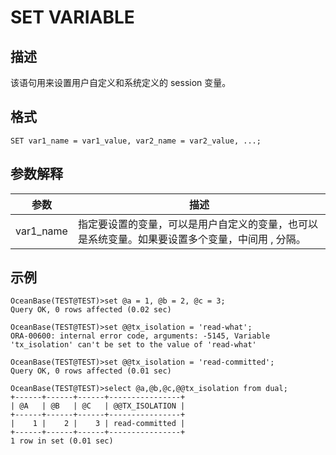 SET VARIABLE 
=================================



描述 
-----------

该语句用来设置用户自定义和系统定义的 session 变量。

格式 
-----------

    SET var1_name = var1_value, var2_name = var2_value, ...;



参数解释 
-------------



|    参数     |                        描述                         |
|-----------|---------------------------------------------------|
| var1_name | 指定要设置的变量，可以是用户自定义的变量，也可以是系统变量。如果要设置多个变量，中间用 , 分隔。 |



示例 
-----------

    OceanBase(TEST@TEST)>set @a = 1, @b = 2, @c = 3;
    Query OK, 0 rows affected (0.02 sec)
    
    OceanBase(TEST@TEST)>set @@tx_isolation = 'read-what';
    ORA-00600: internal error code, arguments: -5145, Variable 'tx_isolation' can't be set to the value of 'read-what'
    
    OceanBase(TEST@TEST)>set @@tx_isolation = 'read-committed';
    Query OK, 0 rows affected (0.01 sec)
    
    OceanBase(TEST@TEST)>select @a,@b,@c,@@tx_isolation from dual;
    +------+------+------+----------------+
    | @A   | @B   | @C   | @@TX_ISOLATION |
    +------+------+------+----------------+
    |    1 |    2 |    3 | read-committed |
    +------+------+------+----------------+
    1 row in set (0.01 sec)


